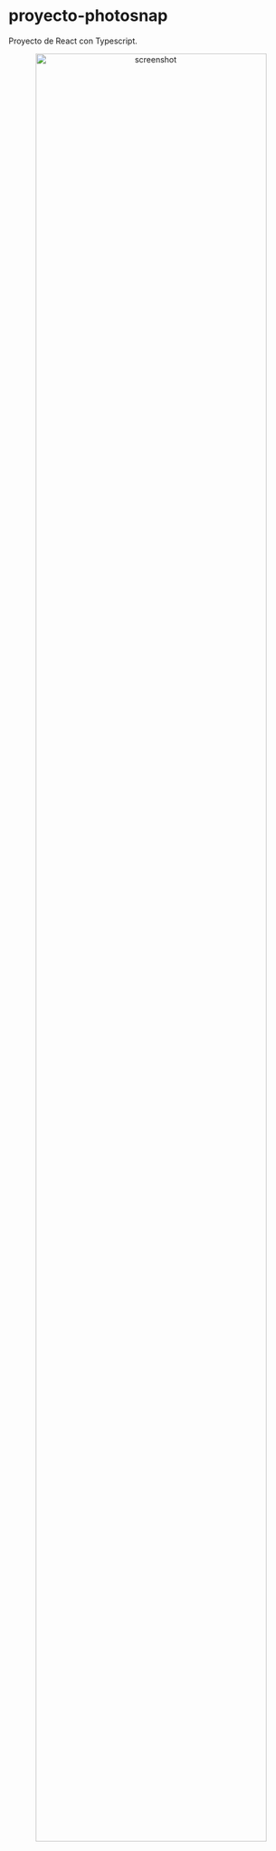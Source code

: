 # proyecto-photosnap
Proyecto de React con Typescript.


<p align="center">
  <img src="https://github.com/carlostrujilloneyra/proyecto-photosnap/assets/50873002/b4e640ff-0bcf-4279-b770-4f906d18e5db" alt="screenshot" width="90%">
</p>

